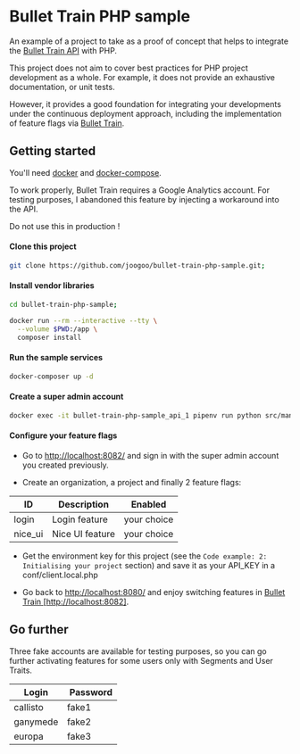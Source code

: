 Bullet Train PHP sample
================================================================

An example of a project to take as a proof of concept that helps to integrate the [Bullet Train API](https://github.com/SolidStateGroup/bullet-train-api) with PHP.

This project does not aim to cover best practices for PHP project development as a whole. For example, it does not provide an exhaustive documentation, or unit tests.

However, it provides a good foundation for integrating your developments under the continuous deployment approach, including the implementation of feature flags via [Bullet Train](https://bullet-train.io).

## Getting started

You'll need [docker](https://www.docker.com/) and [docker-compose](https://docs.docker.com/compose/).

To work properly, Bullet Train requires a Google Analytics account. For testing purposes, I abandoned this feature by injecting a workaround into the API.

Do not use this in production !

#### Clone this project

```bash
git clone https://github.com/joogoo/bullet-train-php-sample.git;
```

#### Install vendor libraries
```bash
cd bullet-train-php-sample;

docker run --rm --interactive --tty \
  --volume $PWD:/app \
  composer install
```

#### Run the sample services
```bash
docker-composer up -d
```

#### Create a super admin account
```bash
docker exec -it bullet-train-php-sample_api_1 pipenv run python src/manage.py createsuperuser
```

#### Configure your feature flags

- Go to [http://localhost:8082/](http://localhost:8082/) and sign in with the super admin account you created previously.

- Create an organization, a project and finally 2 feature flags:

|    ID   |   Description   |    Enabled  |
|---------|-----------------|-------------|
|  login  |  Login feature  | your choice | 
| nice_ui | Nice UI feature | your choice |

- Get the environment key for this project (see the `Code example: 2: Initialising your project` section) and save it as your API_KEY in a conf/client.local.php

- Go back to [http://localhost:8080/](http://localhost:8080) and enjoy switching features in [Bullet Train [http://localhost:8082]](http://localhost:8082/).

## Go further

Three fake accounts are available for testing purposes, so you can go further activating features for some users only with Segments and User Traits.

| Login | Password |
|-------|----------|
| callisto | fake1 |
| ganymede | fake2 |
| europa   | fake3 |
